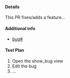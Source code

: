 <!--

#### Instructions

1. All pull requests to an officially supported branch must be accompanied by a bug report on bugzilla.mozilla.org. Please stop and file one there if you haven't already, or look for an existing one that fits what you're doing (the bug entry form will automatically search for things that look similar to the Summary you enter).
   File a bug report: https://bugzilla.mozilla.org/enter_bug.cgi?product=Bugzilla
2. GitHub will automatically attach your pull request to the bug report in Bugzilla if you have "Bug #######" in the title of the pull request, where ####### is the bug number. For readability, we recommend putting it at the beginning of the title.
3. If it's not otherwise obvious from the title which branch the pull request applies to, please put the name of the branch in square brackets at the beginning of the title.

 Example title:
   [5.2] Bug 1234: Change Foo to do Bar
-->

#### Details
<!-- Explain what you did -->
This PR fixes/adds a feature...

#### Additional info
<!-- Paste the bug number after the # and after the = in the following line. -->
* [bug#](https://bugzilla.mozilla.org/show_bug.cgi?id=)

#### Test Plan
<!-- How did you verify the fix/feature in steps -->
1. Open the show_bug view
2. Edit the bug
3. ...
